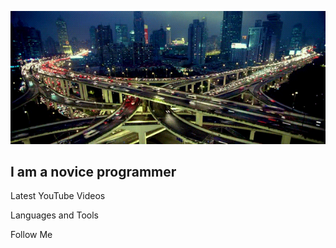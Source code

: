 ![Header](https://github.com/Fearenok/Fearenok/blob/main/assets/IT3q0.gif)

## I am a novice programmer

Latest YouTube Videos

Languages and Tools

Follow Me